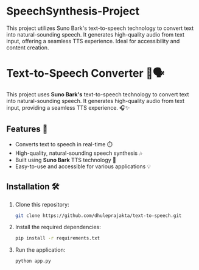 # SpeechSynthesis-Project
This project utilizes Suno Bark's text-to-speech technology to convert text into natural-sounding speech. It generates high-quality audio from text input, offering a seamless TTS experience. Ideal for accessibility and content creation.

# Text-to-Speech Converter 🎤🗣️

This project uses **Suno Bark's** text-to-speech technology to convert text into natural-sounding speech. It generates high-quality audio from text input, providing a seamless TTS experience. 🎧✨

## Features 🌟
- Converts text to speech in real-time ⏱️
- High-quality, natural-sounding speech synthesis 🎶
- Built using **Suno Bark** TTS technology 🚀
- Easy-to-use and accessible for various applications 💡

## Installation 🛠️

1. Clone this repository:
   ```bash
   git clone https://github.com/dhuleprajakta/text-to-speech.git

2. Install the required dependencies:
    ```bash
   pip install -r requirements.txt

3. Run the application:
    ```bash
   python app.py


